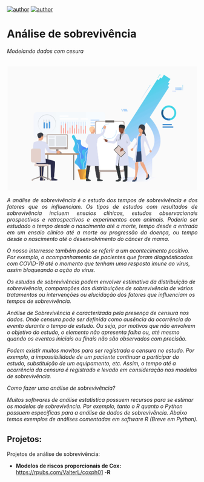 [![author](https://img.shields.io/badge/author-leandrovalter-red.svg)](https://www.linkedin.com/in/leandrovalter) [![author](https://img.shields.io/badge/author-thiagooliveira-green.svg)](https://www.linkedin.com/in/tiago-almeida-de-oliveira-9b3baa27/)


<h1>Análise de sobrevivência</h1>
<h6>Modelando dados com cesura<h6>
   
<p align="center">
<img src="19876.jpg" alt="drawing" width="500"/>
</p>


<p style="text-align:justify;"> A análise de sobrevivência é o estudo dos tempos de sobrevivência e dos fatores que os influenciam. Os tipos de estudos com resultados de sobrevivência incluem ensaios clínicos, estudos observacionais prospectivos e retrospectivos e experimentos com animais. Poderia ser estudado o tempo desde o nascimento até a morte, tempo desde a entrada em um ensaio clínico até a morte ou progressão da doença, ou tempo desde o nascimento até o desenvolvimento do câncer de mama.</p> 
</p>  
O nosso interresse também pode se referir a um acontecimento positivo. Por exemplo, o acompanhamento de pacientes que foram diagnósticados com COVID-19 até o momento que tenham uma resposta imune ao vírus, assim bloqueando a ação do vírus.
 

Os estudos de sobrevivência podem envolver estimativa da distribuição de sobrevivência, comparações das distribuições de sobrevivência de vários tratamentos ou intervenções ou elucidação dos fatores que influenciam os tempos de sobrevivência. 

Análise de Sobrevivência é caracterizada pela presença de censura nos dados. Onde censura pode ser definida como ausência da ocorrência do evento durante o tempo de estudo. Ou seja, por motivos que não envolvem o objetivo do estudo, o elemento não apresenta falha ou, até  mesmo quando os eventos iniciais ou finais não são observados com precisão.

Podem existir muitos movitos para ser registrada a censura no estudo. Por exemplo, a impossibilidade de um paciente continuar a participar do estudo, substituição de um equipamento, etc. Assim, o tempo até a ocorrência da censura é registrado e levado em consideração nos modelos de sobrevivência. 


Como fazer uma análise de sobrevivência?

Muitos softwares de análise estatística possuem recursos para se estimar os modelos de sobrevivência. Por exemplo, tanto o *R* quanto o *Python* possuem específicas para a análise de dados de sobrevivência. Abaixo temos exemplos de análises comentadas em *software R* (Breve em Python).

## Projetos:
Projetos de análise de sobrevivência:

* **Modelos de riscos proporcionais de Cox:** https://rpubs.com/ValterL/coxph01 -**R**
